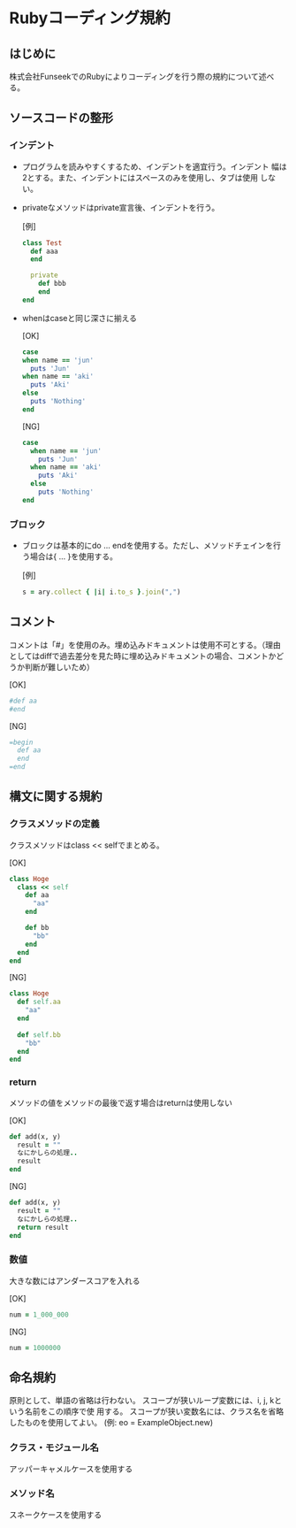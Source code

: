 # Rubyコーディング規約

## はじめに
株式会社FunseekでのRubyによりコーディングを行う際の規約について述べる。

## ソースコードの整形
### インデント
* プログラムを読みやすくするため、インデントを適宜行う。インデント 幅は2とする。また、インデントにはスペースのみを使用し、タブは使用 しない。

* privateなメソッドはprivate宣言後、インデントを行う。

  [例]
  ```ruby
  class Test
    def aaa
    end
  
    private
      def bbb
      end
  end
  ```

* whenはcaseと同じ深さに揃える

  [OK]
  ```ruby
  case
  when name == 'jun'
    puts 'Jun'
  when name == 'aki'
    puts 'Aki'
  else
    puts 'Nothing'
  end
  ```
  
  [NG]
  ```ruby
  case
    when name == 'jun'
      puts 'Jun'
    when name == 'aki'
      puts 'Aki'
    else
      puts 'Nothing'
  end
  ```


### ブロック
* ブロックは基本的にdo ... endを使用する。ただし、メソッドチェインを行う場合は{ ... }を使用する。

  [例]
  ```ruby
  s = ary.collect { |i| i.to_s }.join(",")
  ```

## コメント
コメントは「#」を使用のみ。埋め込みドキュメントは使用不可とする。（理由としてはdiffで過去差分を見た時に埋め込みドキュメントの場合、コメントかどうか判断が難しいため）

[OK]
```ruby
#def aa
#end
```

[NG]
```ruby
=begin
  def aa
  end
=end
```

## 構文に関する規約
### クラスメソッドの定義
クラスメソッドはclass << selfでまとめる。

[OK]
```ruby
class Hoge
  class << self
    def aa
      "aa"
    end

    def bb
      "bb"
    end
  end
end
```

[NG]
```ruby
class Hoge
  def self.aa
    "aa"
  end
  
  def self.bb
    "bb"
  end
end
```

### return
メソッドの値をメソッドの最後で返す場合はreturnは使用しない

[OK]
```ruby
def add(x, y)
  result = ""
  なにかしらの処理..
  result
end
```

[NG]
```ruby
def add(x, y)
  result = ""
  なにかしらの処理..
  return result
end
```

### 数値
大きな数にはアンダースコアを入れる

[OK]
```ruby
num = 1_000_000
```

[NG]
```ruby
num = 1000000
```




## 命名規約
原則として、単語の省略は行わない。
スコープが狭いループ変数には、i, j, kという名前をこの順序で使 用する。
スコープが狭い変数名には、クラス名を省略したものを使用してよい。 (例: eo = ExampleObject.new)

### クラス・モジュール名
アッパーキャメルケースを使用する

### メソッド名
スネークケースを使用する
